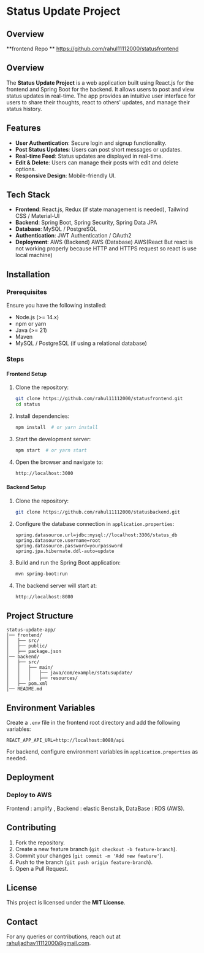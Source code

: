 # Status Update Project
## Overview
**frontend Repo ** https://github.com/rahul11112000/statusfrontend
## Overview
The **Status Update Project** is a web application built using React.js for the frontend and Spring Boot for the backend. It allows users to post and view status updates in real-time. The app provides an intuitive user interface for users to share their thoughts, react to others' updates, and manage their status history.

## Features
- **User Authentication**: Secure login and signup functionality.
- **Post Status Updates**: Users can post short messages or updates.
- **Real-time Feed**: Status updates are displayed in real-time.
- **Edit & Delete**: Users can manage their posts with edit and delete options.
- **Responsive Design**: Mobile-friendly UI.

## Tech Stack
- **Frontend**: React.js, Redux (if state management is needed), Tailwind CSS / Material-UI
- **Backend**: Spring Boot, Spring Security, Spring Data JPA
- **Database**: MySQL / PostgreSQL
- **Authentication**: JWT Authentication / OAuth2
- **Deployment**: AWS (Backend)   AWS (Database)  AWS(React But react is not working properly because HTTP and HTTPS request so react is use local machine)


## Installation
### Prerequisites
Ensure you have the following installed:
- Node.js (>= 14.x)
- npm or yarn
- Java (>= 21)
- Maven
- MySQL / PostgreSQL (if using a relational database)

### Steps
#### Frontend Setup
1. Clone the repository:
   ```sh
   git clone https://github.com/rahul11112000/statusfrontend.git
   cd status
   ```
2. Install dependencies:
   ```sh
   npm install  # or yarn install
   ```
3. Start the development server:
   ```sh
   npm start  # or yarn start
   ```
4. Open the browser and navigate to:
   ```sh
   http://localhost:3000
   ```

#### Backend Setup
1. Clone the repository:
   ```sh
   git clone https://github.com/rahul11112000/statusbackend.git
   ```
2. Configure the database connection in `application.properties`:
   ```properties
   spring.datasource.url=jdbc:mysql://localhost:3306/status_db
   spring.datasource.username=root
   spring.datasource.password=yourpassword
   spring.jpa.hibernate.ddl-auto=update
   ```
3. Build and run the Spring Boot application:
   ```sh
   mvn spring-boot:run
   ```
4. The backend server will start at:
   ```sh
   http://localhost:8080
   ```

## Project Structure
```
status-update-app/
│── frontend/
│   ├── src/
│   ├── public/
│   ├── package.json
│── backend/
│   ├── src/
│   │   ├── main/
│   │   │   ├── java/com/example/statusupdate/
│   │   │   ├── resources/
│   ├── pom.xml
│── README.md
```

## Environment Variables
Create a `.env` file in the frontend root directory and add the following variables:
```
REACT_APP_API_URL=http://localhost:8080/api
```
For backend, configure environment variables in `application.properties` as needed.

## Deployment
### Deploy to AWS 
Frontend : amplify ,
Backend : elastic Benstalk,
DataBase : RDS (AWS).



## Contributing
1. Fork the repository.
2. Create a new feature branch (`git checkout -b feature-branch`).
3. Commit your changes (`git commit -m 'Add new feature'`).
4. Push to the branch (`git push origin feature-branch`).
5. Open a Pull Request.

## License
This project is licensed under the **MIT License**.

## Contact
For any queries or contributions, reach out at rahuljadhav11112000@gmail.com.


